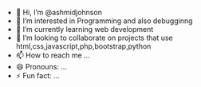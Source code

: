 - 👋 Hi, I’m @ashmidjohnson
- 👀 I’m interested in Programming and also debugginng
- 🌱 I’m currently learning web development
- 💞️ I’m looking to collaborate on projects that use html,css,javascript,php,bootstrap,python
- 📫 How to reach me ...
- 😄 Pronouns: ...
- ⚡ Fun fact: ...

<!---
ashmidjohnson/ashmidjohnson is a ✨ special ✨ repository because its `README.md` (this file) appears on your GitHub profile.
You can click the Preview link to take a look at your changes.
--->
